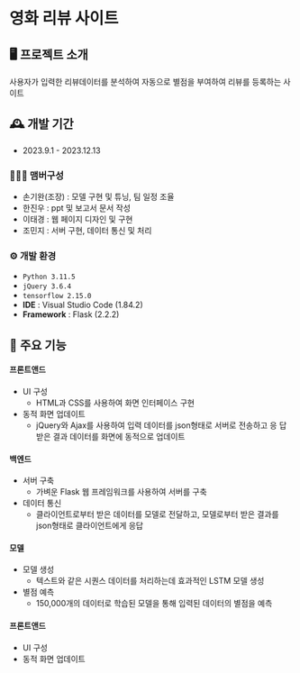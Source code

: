 # 영화 리뷰 사이트

## 🖥️ 프로젝트 소개
사용자가 입력한 리뷰데이터를 분석하여 자동으로 별점을 부여하여 리뷰를 등록하는 사이트

## 🕰️ 개발 기간
* 2023.9.1 - 2023.12.13

### 🧑‍🤝‍🧑 맴버구성
 - 손기완(조장) : 모델 구현 및 튜닝, 팀 일정 조율
 - 한진우 : ppt 및 보고서 문서 작성
 - 이태경 : 웹 페이지 디자인 및 구현
 - 조민지 : 서버 구현, 데이터 통신 및 처리
   
### ⚙️ 개발 환경
- `Python 3.11.5`
- `jQuery 3.6.4`
- `tensorflow 2.15.0`
- **IDE** : Visual Studio Code (1.84.2)
- **Framework** : Flask (2.2.2)

## 📌 주요 기능
#### 프론트앤드
* UI 구성
  * HTML과 CSS를 사용하여 화면 인터페이스 구현
* 동적 화면 업데이트
  * jQuery와 Ajax를 사용하여 입력 데이터를 json형태로 서버로 전송하고 응
답받은 결과 데이터를 화면에 동적으로 업데이트

#### 백엔드
* 서버 구축
  * 가벼운 Flask 웹 프레임워크를 사용하여 서버를 구축
* 데이터 통신
  * 클라이언트로부터 받은 데이터를 모델로 전달하고, 모델로부터 받은 결과를
json형태로 클라이언트에게 응답

#### 모델
* 모델 생성
  * 텍스트와 같은 시퀀스 데이터를 처리하는데 효과적인 LSTM 모델 생성
* 별점 예측
  * 150,000개의 데이터로 학습된 모델을 통해 입력된 데이터의 별점을 예측
    
#### 프론트앤드
* UI 구성
* 동적 화면 업데이트


